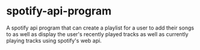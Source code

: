 # spotify-api-program
A spotify api program that can create a playlist for a user to add their songs to as well as display the user's recently played tracks as well as currently playing tracks using spotify's web api.
